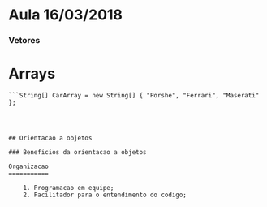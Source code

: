 # Aula 16/03/2018

### Vetores 

Arrays
======

	```String[] CarArray = new String[] { "Porshe", "Ferrari", "Maserati" };
```



## Orientacao a objetos

### Beneficios da orientacao a objetos

Organizacao
===========

	1. Programacao em equipe;
	2. Facilitador para o entendimento do codigo;
	



